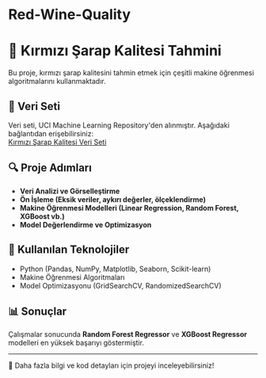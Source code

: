 # Red-Wine-Quality
# 🍷 Kırmızı Şarap Kalitesi Tahmini

Bu proje, kırmızı şarap kalitesini tahmin etmek için çeşitli makine öğrenmesi algoritmalarını kullanmaktadır.

## 📂 Veri Seti
Veri seti, UCI Machine Learning Repository'den alınmıştır. Aşağıdaki bağlantıdan erişebilirsiniz:  
[Kırmızı Şarap Kalitesi Veri Seti](https://www.kaggle.com/datasets/uciml/red-wine-quality-cortez-et-al-2009/data)

## 🔍 Proje Adımları
- **Veri Analizi ve Görselleştirme**  
- **Ön İşleme (Eksik veriler, aykırı değerler, ölçeklendirme)**  
- **Makine Öğrenmesi Modelleri (Linear Regression, Random Forest, XGBoost vb.)**  
- **Model Değerlendirme ve Optimizasyon**  

## 🚀 Kullanılan Teknolojiler
- Python (Pandas, NumPy, Matplotlib, Seaborn, Scikit-learn)
- Makine Öğrenmesi Algoritmaları
- Model Optimizasyonu (GridSearchCV, RandomizedSearchCV)

## 📊 Sonuçlar
Çalışmalar sonucunda **Random Forest Regressor** ve **XGBoost Regressor** modelleri en yüksek başarıyı göstermiştir.

---
📌 Daha fazla bilgi ve kod detayları için projeyi inceleyebilirsiniz!  

